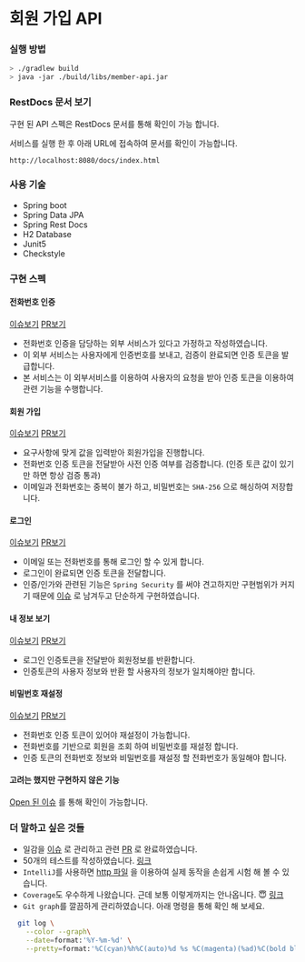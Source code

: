 # 회원 가입 API

### 실행 방법

``` bash
> ./gradlew build
> java -jar ./build/libs/member-api.jar 
```

### RestDocs 문서 보기

구현 된 API 스펙은 RestDocs 문서를 통해 확인이 가능 합니다.

서비스를 실행 한 후 아래 URL에 접속하여 문서를 확인이 가능합니다.

```
http://localhost:8080/docs/index.html
```

### 사용 기술

- Spring boot
- Spring Data JPA
- Spring Rest Docs
- H2 Database
- Junit5
- Checkstyle

### 구현 스펙

#### 전화번호 인증

[이슈보기](https://github.com/hi-phen/AB-HW/issues/1)
[PR보기](https://github.com/hi-phen/AB-HW/pull/8)

- 전화번호 인증을 담당하는 외부 서비스가 있다고 가정하고 작성하였습니다.
- 이 외부 서비스는 사용자에게 인증번호를 보내고, 검증이 완료되면 인증 토큰을 발급합니다.
- 본 서비스는 이 외부서비스를 이용하여 사용자의 요청을 받아 인증 토큰을 이용하여 관련 기능을 수행합니다.

#### 회원 가입

[이슈보기](https://github.com/hi-phen/AB-HW/issues/2)
[PR보기](https://github.com/hi-phen/AB-HW/pull/12)

- 요구사항에 맞게 값을 입력받아 회원가입을 진행합니다.
- 전화번호 인증 토큰을 전달받아 사전 인증 여부를 검증합니다. (인증 토큰 값이 있기만 하면 항상 검증 통과)
- 이메일과 전화번호는 중복이 불가 하고, 비밀번호는 `SHA-256` 으로 해싱하여 저장합니다.

#### 로그인

[이슈보기](https://github.com/hi-phen/AB-HW/issues/3)
[PR보기](https://github.com/hi-phen/AB-HW/pull/14)

- 이메일 또는 전화번호를 통해 로그인 할 수 있게 합니다.
- 로그인이 완료되면 인증 토큰을 전달합니다.
- 인증/인가와 관련된 기능은 `Spring Security` 를 써야 견고하지만 구현범위가 커지기
  때문에 [이슈](https://github.com/hi-phen/AB-HW/issues/6) 로 남겨두고 단순하게 구현하였습니다.

#### 내 정보 보기

[이슈보기](https://github.com/hi-phen/AB-HW/issues/4)
[PR보기](https://github.com/hi-phen/AB-HW/pull/15)

- 로그인 인증토큰을 전달받아 회원정보를 반환합니다.
- 인증토큰의 사용자 정보와 반환 할 사용자의 정보가 일치해야만 합니다.

#### 비밀번호 재설정

[이슈보기](https://github.com/hi-phen/AB-HW/issues/5)
[PR보기](https://github.com/hi-phen/AB-HW/pull/16)

- 전화번호 인증 토큰이 있어야 재설정이 가능합니다.
- 전화번호를 기반으로 회원을 조회 하여 비밀번호를 재설정 합니다.
- 인증 토큰의 전화번호 정보와 비밀번호를 재설정 할 전화번호가 동일해야 합니다.

#### 고려는 했지만 구현하지 않은 기능

[Open 된 이슈](https://github.com/hi-phen/AB-HW/issues) 를 통해 확인이 가능합니다.

### 더 말하고 싶은 것들

- 일감을 [이슈](https://github.com/hi-phen/AB-HW/issues) 로 관리하고
  관련 [PR](https://github.com/hi-phen/AB-HW/pulls?q=is%3Apr+is%3Aclosed) 로 완료하였습니다.
- 50개의 테스트를 작성하였습니다. [링크](https://github.com/hi-phen/AB-HW/blob/main/assets/Test_Results.html)
- `IntelliJ`를 사용하면 [http 파일](https://github.com/hi-phen/AB-HW/tree/main/http) 을 이용하여 실제 동작을 손쉽게 시험 해
  볼 수 있습니다.
- `Coverage`도 우수하게 나왔습니다. 근데 보통 이렇게까지는 안나옵니다.
  😇 [링크](https://github.com/hi-phen/AB-HW/blob/main/assets/coverage/index.html)
- `Git graph`를 깔끔하게 관리하였습니다. 아래 명령을 통해 확인 해 보세요.

```bash
  git log \
    --color --graph\
    --date=format:'%Y-%m-%d' \
    --pretty=format:'%C(cyan)%h%C(auto)%d %s %C(magenta)(%ad)%C(bold blue) %an'
```


